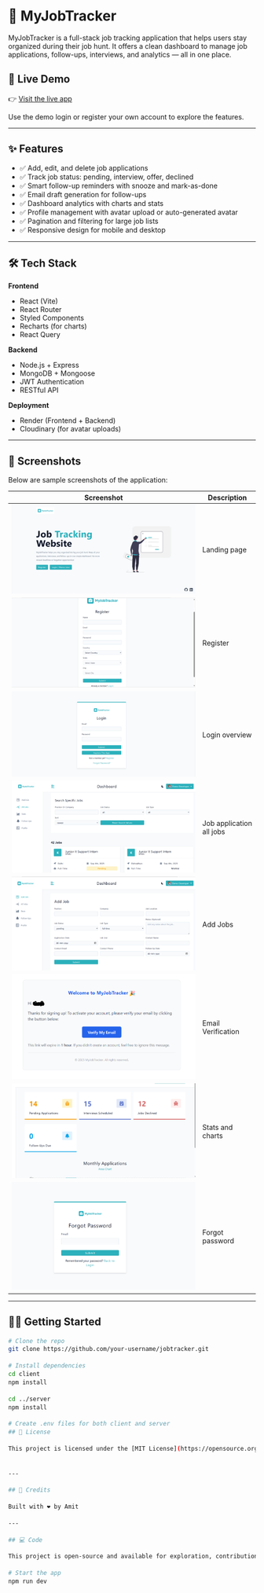# 🧭 MyJobTracker

MyJobTracker is a full-stack job tracking application that helps users stay organized during their job hunt. It offers a clean dashboard to manage job applications, follow-ups, interviews, and analytics — all in one place.

## 🚀 Live Demo

👉 [Visit the live app](https://jobtracker-1-loaq.onrender.com)

Use the demo login or register your own account to explore the features.

---

## ✨ Features

- ✅ Add, edit, and delete job applications  
- ✅ Track job status: pending, interview, offer, declined  
- ✅ Smart follow-up reminders with snooze and mark-as-done  
- ✅ Email draft generation for follow-ups  
- ✅ Dashboard analytics with charts and stats  
- ✅ Profile management with avatar upload or auto-generated avatar  
- ✅ Pagination and filtering for large job lists  
- ✅ Responsive design for mobile and desktop  

---

## 🛠 Tech Stack

**Frontend**
- React (Vite)
- React Router
- Styled Components
- Recharts (for charts)
- React Query

**Backend**
- Node.js + Express
- MongoDB + Mongoose
- JWT Authentication
- RESTful API

**Deployment**
- Render (Frontend + Backend)
- Cloudinary (for avatar uploads)

---

## 📸 Screenshots

Below are sample screenshots of the application:

| Screenshot | Description |
|------------|-------------|
| ![Screenshot 1](./screenshots/JOBLAND.png) | Landing page |
| ![Screenshot 2](./screenshots/JOBREGISTER.png) | Register |
| ![Screenshot 3](./screenshots/JOBLOGIN.png) | Login overview |
| ![Screenshot 4](./screenshots/JOBALLJOBSADD.png) | Job application all jobs |
| ![Screenshot 5](./screenshots/JOBALLJOB.png) | Add Jobs |
| ![Screenshot 6](./screenshots/JOBEMAIL.png) | Email Verification |
| ![Screenshot 7](./screenshots/JOBSTATS.png) | Stats and charts |
| ![Screenshot 8](./screenshots/JOBFORGOT.png) | Forgot password |



---

## 🧑‍💻 Getting Started

```bash
# Clone the repo
git clone https://github.com/your-username/jobtracker.git

# Install dependencies
cd client
npm install

cd ../server
npm install

# Create .env files for both client and server
## 📜 License

This project is licensed under the [MIT License](https://opensource.org/licenses/MIT).


---

## 🙌 Credits

Built with ❤️ by Amit

---

## 💻 Code

This project is open-source and available for exploration, contribution, or inspiration.

# Start the app
npm run dev
